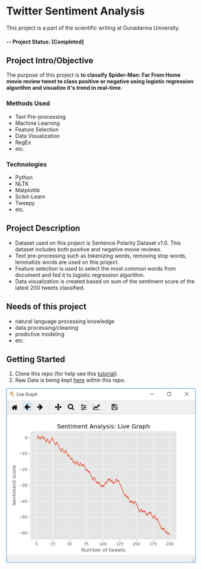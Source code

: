 # Twitter Sentiment Analysis
This project is a part of the scientific writing at Gunadarma University.

#### -- Project Status: [Completed]

## Project Intro/Objective
The purpose of this project is __to classify Spider-Man: Far From
Home movie review tweet to class positive or negative using logistic regression algorithm and visualize it's trend in real-time.__ 

### Methods Used
* Text Pre-processing
* Machine Learning
* Feature Selection
* Data Visualization
* RegEx
* etc.

### Technologies
* Python
* NLTK
* Matplotlib
* Scikit-Learn
* Tweepy
* etc. 

## Project Description
* Dataset used on this project is Sentence Polarity Dataset v1.0. This dataset includes both positive and negative movie reviews.
* Text pre-processing such as tokenizing words, removing stop words, lemmatize words are used on this project.
* Feature selection is used to select the most common words from document and fed it to logistic regression algorithm.
* Data visualization is created based on sum of the sentiment score of the latest 200 tweets classified.

## Needs of this project

- natural language processing knowledge
- data processing/cleaning
- predictive modeling
- etc.

## Getting Started

1. Clone this repo (for help see this [tutorial](https://help.github.com/articles/cloning-a-repository/)).
2. Raw Data is being kept [here](https://github.com/muhamharis/Twitter-Sentiment-Analysis/tree/master/analisis_sentimen/datasets) within this repo.

<center><img src='https://github.com/muhamharis/Twitter-Sentiment-Analysis/blob/master/analisis_sentimen/visualization/visual.PNG?raw=true'></center>
